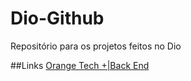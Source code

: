 # Dio-Github
Repositório para os projetos feitos no Dio

##Links 
[Orange Tech +|Back End](https://web.dio.me/track/orange-tech-backend)
